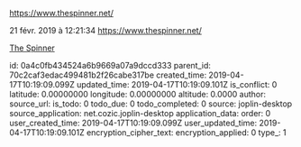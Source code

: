https://www.thespinner.net/

21 févr. 2019 à 12:21:34
https://www.thespinner.net/

[The
Spinner](https://www.thespinner.net/ "The Spinner* is a service that enables you to subconsciously influence a specific person, by controlling the content on the websites he or she usually visits. The targeted person gets repetitively exposed to hundreds of items which are placed and disguised as editorial content.")


id: 0a4c0fb434524a6b9669a07a9dccd333
parent_id: 70c2caf3edac499481b2f26cabe317be
created_time: 2019-04-17T10:19:09.099Z
updated_time: 2019-04-17T10:19:09.101Z
is_conflict: 0
latitude: 0.00000000
longitude: 0.00000000
altitude: 0.0000
author: 
source_url: 
is_todo: 0
todo_due: 0
todo_completed: 0
source: joplin-desktop
source_application: net.cozic.joplin-desktop
application_data: 
order: 0
user_created_time: 2019-04-17T10:19:09.099Z
user_updated_time: 2019-04-17T10:19:09.101Z
encryption_cipher_text: 
encryption_applied: 0
type_: 1